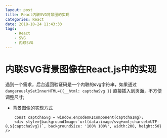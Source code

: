 ```yaml
---
layout: post
title: React内联SVG背景图的实现
categories: React
date: 2018-10-24 11:43:33
tags: 
    - React
    - SVG
    - 内联SVG
---
```


内联SVG背景图像在React.js中的实现
=====================================

遇到一个需求，后台返回验证码是一个内联的svg字符串，如果通过 ```dangerouslySetInnerHTML={{__html: captchaSvg }}``` 直接插入到页面，不方便调整尺寸;

- 背景图像的实现方式

```
    const captchaSvg = window.encodeURIComponent(captchaImg);
    <div style={backgroundImage:`url(data:image/svg+xml;charset=UTF-8,${captchaSvg})`, backgroundSize: '100% 100%', width:200, height:50} />
```
